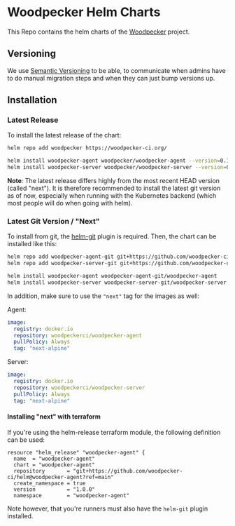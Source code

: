 # Woodpecker Helm Charts

This Repo contains the helm charts of the [Woodpecker](https://woodpecker-ci.org) project.

## Versioning

We use [Semantic Versioning](https://semver.org/) to be able,
to communicate when admins have to do manual migration steps and when they can just bump versions up.

## Installation

### Latest Release

To install the latest release of the chart:

```sh
helm repo add woodpecker https://woodpecker-ci.org/

helm install woodpecker-agent woodpecker/woodpecker-agent --version=0.15.6
helm install woodpecker-server woodpecker/woodpecker-server --version=0.15.6
```

**Note**: The latest release differs highly from the most recent HEAD version (called "next").
It is therefore recommended to install the latest git version as of now, especially when running with the Kubernetes backend (which most people will do when going with helm).

### Latest Git Version / "Next"

To install from git, the [helm-git](https://github.com/aslafy-z/helm-git) plugin is required.
Then, the chart can be installed like this:

```sh
helm repo add woodpecker-agent-git git+https://github.com/woodpecker-ci/helm@woodpecker-agent?ref=main
helm repo add woodpecker-server-git git+https://github.com/woodpecker-ci/helm@woodpecker-server?ref=main

helm install woodpecker-agent woodpecker-agent-git/woodpecker-agent
helm install woodpecker-server woodpecker-server-git/woodpecker-server
```

In addition, make sure to use the `"next"` tag for the images as well:

Agent:

```yml
image:
  registry: docker.io
  repository: woodpeckerci/woodpecker-agent
  pullPolicy: Always
  tag: "next-alpine"
```

Server:

```yml
image:
  registry: docker.io
  repository: woodpeckerci/woodpecker-server
  pullPolicy: Always
  tag: "next-alpine"
```

#### Installing "next" with terraform

If you're using the helm-release terraform module, the following definition can be used:

```hcl
resource "helm_release" "woodpecker-agent" {
  name  = "woodpecker-agent"
  chart = "woodpecker-agent"
  repository       = "git+https://github.com/woodpecker-ci/helm@woodpecker-agent?ref=main"
  create_namespace = true
  version          = "1.0.0"
  namespace        = "woodpecker-agent"
```

Note however, that you're runners must also have the `helm-git` plugin installed.
